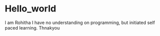 # Hello_world
I am Rohitha
I have no understanding on programming, but initiated self paced learning.
Thnakyou

